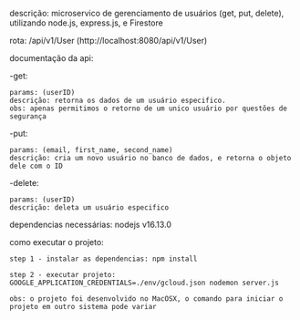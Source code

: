 descrição: microservico de gerenciamento de usuários (get, put, delete), utilizando node.js, express.js, e Firestore

rota: /api/v1/User (http://localhost:8080/api/v1/User)


documentação da api:

-get:

    params: (userID)
    descrição: retorna os dados de um usuário especifico. 
    obs: apenas permitimos o retorno de um unico usuário por questões de segurança
-put:

    params: (email, first_name, second_name)
    descrição: cria um novo usuário no banco de dados, e retorna o objeto dele com o ID
-delete:

    params: (userID)
    descrição: deleta um usuário especifico

dependencias necessárias: nodejs v16.13.0

como executar o projeto:

    step 1 - instalar as dependencias: npm install

    step 2 - executar projeto: GOOGLE_APPLICATION_CREDENTIALS=./env/gcloud.json nodemon server.js

    obs: o projeto foi desenvolvido no MacOSX, o comando para iniciar o projeto em outro sistema pode variar
    
    

